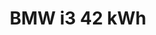 ---
title: BMW i3 42 kWh
car_manufacturer: BMW
car_name: i3
car_name_subtext: 42 kWh
car_release_year: 2018
car_added_to_tbdp: 2018
car_last_change_date:
battery_size_available_kwh: 38
battery_size_rated_kwh: 42
battery_size_vsource: https://www.youtube.com/watch?v=afzfVaa513U
weight_total: 1440
weight_front_axle: 
weight_rear_axle: 
weight_vsource: https://www.youtube.com/watch?v=afzfVaa513U
winter_consumption_90kmh_wh-km: 
winter_consumption_90kmh_wh-mi: 
winter_consumption_120kmh_wh-km: 
winter_consumption_120kmh_wh-mi: 
winter_consumption_vsource: 
summer_consumption_90kmh_wh-km: 163
summer_consumption_90kmh_wh-mi: 262
summer_consumption_120kmh_wh-km: 
summer_consumption_120kmh_wh-mi: 
summer_consumption_vsource: https://www.youtube.com/watch?v=afzfVaa513U
winter_range_90kmh_km: 
winter_range_120kmh_km: 
winter_range_vsource: 
summer_range_90kmh_km: 225
summer_range_120kmh_km: 
summer_range_vsource: https://www.youtube.com/watch?v=afzfVaa513U
bananaboxes_trunk: 4
bananaboxes_folded_seats: 14
bananaboxes_vsource: https://www.youtube.com/watch?v=elH0sCb4leI
car_general_review_vsource: https://www.youtube-nocookie.com/embed/afzfVaa513U
car_noise_80_kmh_db: 64.0
car_noise_100_kmh_db: 66.0
car_noise_120_kmh_db: 71.0
car_noise_vsource: https://www.youtube.com/watch?v=Z-Qpby3ru30
---